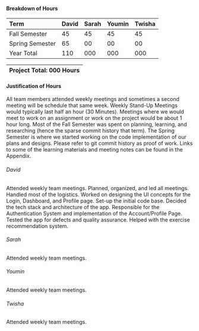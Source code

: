#### Breakdown of Hours
| Term              | David             | Sarah             | Youmin            | Twisha            |
| :---              | :---              | :---              | :---              | :---              |
| Fall Semester     | 45                | 45                | 45                | 45                |
| Spring Semester   | 65                | 00                | 00                | 00                |
| Year Total        | 110               | 000               | 000               | 000               |

| Project Total: 000 Hours     |
| :---                         |

#### Justification of Hours

All team members attended weekly meetings and sometimes a second meeting will be schedule that same week. Weekly Stand-Up Meetings would typically last half an hour (30 Minutes). Meetings where we would meet to work on an assignment or work on the project would be about 1 hour long.
Most of the Fall Semester was spent on planning, learning, and researching (hence the sparse commit history that term). The Spring Semester is where we started working on the code implementation of our plans and designs. Please refer to git commit history as proof of work.
Links to some of the learning materials and meeting notes can be found in the Appendix.

###### David

Attended weekly team meetings. Planned, organized, and led all meetings. Handled most of the logistics. Worked on designing the UI concepts for the Login, Dashboard, and Profile page. Set-up the initial code base. Decided the tech stack and architecture of the app. Responsible for the Authentication System and implementation of the Account/Profile Page. Tested the app for defects and quality assurance. Helped with the exercise recommendation system.


###### Sarah

Attended weekly team meetings.

###### Youmin

Attended weekly team meetings.

###### Twisha

Attended weekly team meetings.
